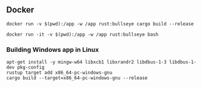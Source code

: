 

## Docker

```
docker run -v $(pwd):/app -w /app rust:bullseye cargo build --release
```

```
docker run -it -v $(pwd):/app -w /app rust:bullseye bash
```


### Building Windows app in Linux
```
apt-get install -y mingw-w64 libxcb1 libxrandr2 libdbus-1-3 libdbus-1-dev pkg-config
rustup target add x86_64-pc-windows-gnu
cargo build --target=x86_64-pc-windows-gnu --release
```